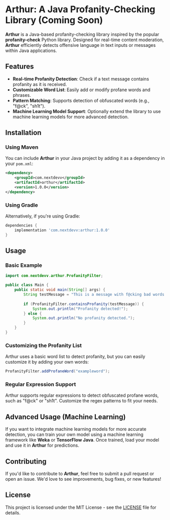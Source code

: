 # Arthur: A Java Profanity-Checking Library (Coming Soon)

**Arthur** is a Java-based profanity-checking library inspired by the popular **profanity-check** Python library. Designed for real-time content moderation, **Arthur** efficiently detects offensive language in text inputs or messages within Java applications.

## Features

- **Real-time Profanity Detection**: Check if a text message contains profanity as it is received.
- **Customizable Word List**: Easily add or modify profane words and phrases.
- **Pattern Matching**: Supports detection of obfuscated words (e.g., "f@ck", "sh1t").
- **Machine Learning Model Support**: Optionally extend the library to use machine learning models for more advanced detection.

## Installation

### Using Maven

You can include **Arthur** in your Java project by adding it as a dependency in your `pom.xml`:

```xml
<dependency>
    <groupId>com.nextdevv</groupId>
    <artifactId>arthur</artifactId>
    <version>1.0.0</version>
</dependency>
```

### Using Gradle

Alternatively, if you're using Gradle:

```gradle
dependencies {
    implementation 'com.nextdevv:arthur:1.0.0'
}
```

## Usage

### Basic Example

```java
import com.nextdevv.arthur.ProfanityFilter;

public class Main {
    public static void main(String[] args) {
        String testMessage = "This is a message with f@cking bad words.";
        
        if (ProfanityFilter.containsProfanity(testMessage)) {
            System.out.println("Profanity detected!");
        } else {
            System.out.println("No profanity detected.");
        }
    }
}
```

### Customizing the Profanity List

Arthur uses a basic word list to detect profanity, but you can easily customize it by adding your own words:

```java
ProfanityFilter.addProfaneWord("exampleword");
```

### Regular Expression Support

Arthur supports regular expressions to detect obfuscated profane words, such as "f@ck" or "sh1t". Customize the regex patterns to fit your needs.

## Advanced Usage (Machine Learning)

If you want to integrate machine learning models for more accurate detection, you can train your own model using a machine learning framework like **Weka** or **TensorFlow Java**. Once trained, load your model and use it in **Arthur** for predictions.

## Contributing

If you'd like to contribute to **Arthur**, feel free to submit a pull request or open an issue. We'd love to see improvements, bug fixes, or new features!

## License

This project is licensed under the MIT License - see the [LICENSE](LICENSE) file for details.
